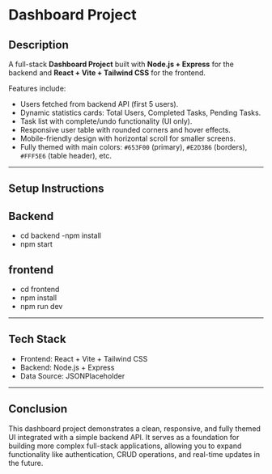 # Dashboard Project

## Description
A full-stack **Dashboard Project** built with **Node.js + Express** for the backend and **React + Vite + Tailwind CSS** for the frontend.  

Features include:  
- Users fetched from backend API (first 5 users).  
- Dynamic statistics cards: Total Users, Completed Tasks, Pending Tasks.  
- Task list with complete/undo functionality (UI only).  
- Responsive user table with rounded corners and hover effects.  
- Mobile-friendly design with horizontal scroll for smaller screens.  
- Fully themed with main colors: `#653F00` (primary), `#E2D3B6` (borders), `#FFF5E6` (table header), etc.

---

## Setup Instructions

## Backend
- cd backend
-npm install
- npm start

## frontend 
- cd frontend
- npm install
- npm run dev

---

## Tech Stack
- Frontend: React + Vite + Tailwind CSS
- Backend: Node.js + Express
- Data Source: JSONPlaceholder

---

## Conclusion
This dashboard project demonstrates a clean, responsive, and fully themed UI integrated with a simple backend API. It serves as a foundation for building more complex full-stack applications, allowing you to expand functionality like authentication, CRUD operations, and real-time updates in the future.